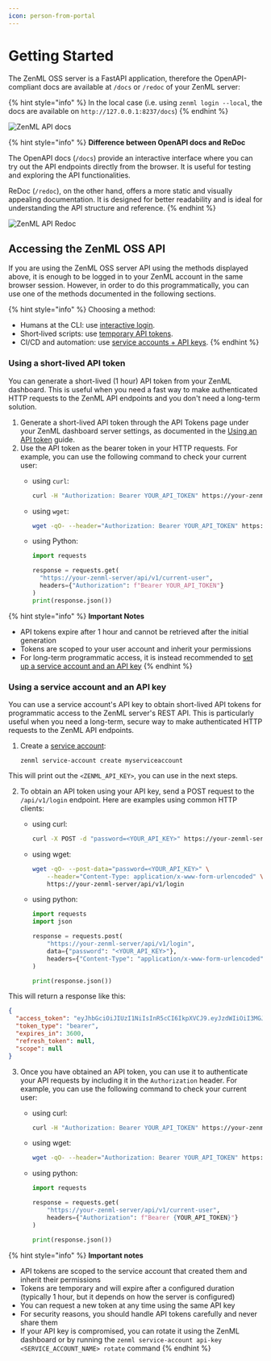 ```yaml
---
icon: person-from-portal
---
```


# Getting Started

The ZenML OSS server is a FastAPI application, therefore the OpenAPI-compliant docs are available at `/docs` or `/redoc` of your ZenML server:

{% hint style="info" %}
In the local case (i.e. using `zenml login --local`, the docs are available on `http://127.0.0.1:8237/docs`)
{% endhint %}

![ZenML API docs](../../../.gitbook/assets/zenml_api_docs.png)

{% hint style="info" %}
**Difference between OpenAPI docs and ReDoc**

The OpenAPI docs (`/docs`) provide an interactive interface where you can try out the API endpoints directly from the browser. It is useful for testing and exploring the API functionalities.

ReDoc (`/redoc`), on the other hand, offers a more static and visually appealing documentation. It is designed for better readability and is ideal for understanding the API structure and reference.
{% endhint %}

![ZenML API Redoc](../../../.gitbook/assets/zenml_api_redoc.png)

## Accessing the ZenML OSS API

If you are using the ZenML OSS server API using the methods displayed above, it is enough to be logged in to your ZenML account in the same browser session. However, in order to do this programmatically, you can use one of the methods documented in the following sections.

{% hint style="info" %}
Choosing a method:

- Humans at the CLI: use [interactive login](https://docs.zenml.io/how-to/manage-zenml-server/connecting-to-zenml/connect-in-with-your-user-interactive).
- Short‑lived scripts: use [temporary API tokens](https://docs.zenml.io/how-to/manage-zenml-server/connecting-to-zenml/connect-with-an-api-token).
- CI/CD and automation: use [service accounts + API keys](https://docs.zenml.io/how-to/manage-zenml-server/connecting-to-zenml/connect-with-a-service-account).
{% endhint %}

### Using a short-lived API token

You can generate a short-lived (1 hour) API token from your ZenML dashboard. This is useful when you need a fast way to make authenticated HTTP requests to the ZenML API endpoints and you don't need a long-term solution.

1. Generate a short-lived API token through the API Tokens page under your ZenML dashboard server settings, as documented in the [Using an API token](../../../how-to/manage-zenml-server/connecting-to-zenml/connect-with-an-api-token.md) guide.
2. Use the API token as the bearer token in your HTTP requests. For example, you can use the following command to check your current user:
   *   using `curl`:

       ```bash
       curl -H "Authorization: Bearer YOUR_API_TOKEN" https://your-zenml-server/api/v1/current-user
       ```
   *   using `wget`:

       ```bash
       wget -qO- --header="Authorization: Bearer YOUR_API_TOKEN" https://your-zenml-server/api/v1/current-user
       ```
   *   using Python:

       ```python
       import requests

       response = requests.get(
         "https://your-zenml-server/api/v1/current-user",
         headers={"Authorization": f"Bearer YOUR_API_TOKEN"}
       )
       print(response.json())
       ```

{% hint style="info" %}
**Important Notes**

* API tokens expire after 1 hour and cannot be retrieved after the initial generation
* Tokens are scoped to your user account and inherit your permissions
* For long-term programmatic access, it is instead recommended to [set up a service account and an API key](./#using-a-service-account-and-an-api-key)
{% endhint %}

### Using a service account and an API key

You can use a service account's API key to obtain short-lived API tokens for programmatic access to the ZenML server's REST API. This is particularly useful when you need a long-term, secure way to make authenticated HTTP requests to the ZenML API endpoints.

1.  Create a [service account](https://docs.zenml.io/how-to/manage-zenml-server/connecting-to-zenml/connect-with-a-service-account):

    ```shell
    zenml service-account create myserviceaccount
    ```

This will print out the `<ZENML_API_KEY>`, you can use in the next steps.

2. To obtain an API token using your API key, send a POST request to the `/api/v1/login` endpoint. Here are examples using common HTTP clients:
   *   using curl:

       ```bash
       curl -X POST -d "password=<YOUR_API_KEY>" https://your-zenml-server/api/v1/login
       ```
   *   using wget:

       ```bash
       wget -qO- --post-data="password=<YOUR_API_KEY>" \
           --header="Content-Type: application/x-www-form-urlencoded" \
           https://your-zenml-server/api/v1/login
       ```
   *   using python:

       ```python
       import requests
       import json

       response = requests.post(
           "https://your-zenml-server/api/v1/login",
           data={"password": "<YOUR_API_KEY>"},
           headers={"Content-Type": "application/x-www-form-urlencoded"}
       )

       print(response.json())
       ```

This will return a response like this:

```json
{
  "access_token": "eyJhbGciOiJIUzI1NiIsInR5cCI6IkpXVCJ9.eyJzdWIiOiI3MGJjZTg5NC1hN2VjLTRkOTYtYjE1Ny1kOTZkYWY5ZWM2M2IiLCJpc3MiOiJmMGQ5NjI1Ni04YmQyLTQxZDctOWVjZi0xMmYwM2JmYTVlMTYiLCJhdWQiOiJmMGQ5NjI1Ni04YmQyLTQxZDctOWVjZi0xMmYwM2JmYTVlMTYiLCJleHAiOjE3MTk0MDk0NjAsImFwaV9rZXlfaWQiOiIzNDkyM2U0NS0zMGFlLTRkMjctODZiZS0wZGRhNTdkMjA5MDcifQ.ByB1ngCPtBenGE6UugsWC6Blga3qPqkAiPJUSFDR-u4",
  "token_type": "bearer",
  "expires_in": 3600,
  "refresh_token": null,
  "scope": null
}
```

3. Once you have obtained an API token, you can use it to authenticate your API requests by including it in the `Authorization` header. For example, you can use the following command to check your current user:
   *   using curl:

       ```bash
       curl -H "Authorization: Bearer YOUR_API_TOKEN" https://your-zenml-server/api/v1/current-user
       ```
   *   using wget:

       ```bash
       wget -qO- --header="Authorization: Bearer YOUR_API_TOKEN" https://your-zenml-server/api/v1/current-user
       ```
   *   using python:

       ```python
       import requests

       response = requests.get(
           "https://your-zenml-server/api/v1/current-user",
           headers={"Authorization": f"Bearer {YOUR_API_TOKEN}"}
       )

       print(response.json())
       ```

{% hint style="info" %}
**Important notes**

* API tokens are scoped to the service account that created them and inherit their permissions
* Tokens are temporary and will expire after a configured duration (typically 1 hour, but it depends on how the server is configured)
* You can request a new token at any time using the same API key
* For security reasons, you should handle API tokens carefully and never share them
* If your API key is compromised, you can rotate it using the ZenML dashboard or by running the `zenml service-account api-key <SERVICE_ACCOUNT_NAME> rotate` command
{% endhint %}
